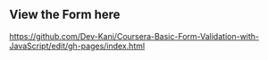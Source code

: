 ## View the Form here

https://github.com/Dev-Kani/Coursera-Basic-Form-Validation-with-JavaScript/edit/gh-pages/index.html

